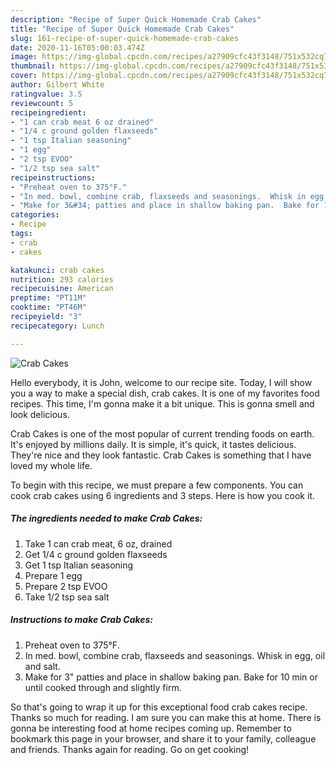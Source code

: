 ```yaml
---
description: "Recipe of Super Quick Homemade Crab Cakes"
title: "Recipe of Super Quick Homemade Crab Cakes"
slug: 161-recipe-of-super-quick-homemade-crab-cakes
date: 2020-11-16T05:00:03.474Z
image: https://img-global.cpcdn.com/recipes/a27909cfc43f3148/751x532cq70/crab-cakes-recipe-main-photo.jpg
thumbnail: https://img-global.cpcdn.com/recipes/a27909cfc43f3148/751x532cq70/crab-cakes-recipe-main-photo.jpg
cover: https://img-global.cpcdn.com/recipes/a27909cfc43f3148/751x532cq70/crab-cakes-recipe-main-photo.jpg
author: Gilbert White
ratingvalue: 3.5
reviewcount: 5
recipeingredient:
- "1 can crab meat 6 oz drained"
- "1/4 c ground golden flaxseeds"
- "1 tsp Italian seasoning"
- "1 egg"
- "2 tsp EVOO"
- "1/2 tsp sea salt"
recipeinstructions:
- "Preheat oven to 375°F."
- "In med. bowl, combine crab, flaxseeds and seasonings.  Whisk in egg, oil and salt."
- "Make for 3&#34; patties and place in shallow baking pan.  Bake for 10 min or until cooked through and slightly firm."
categories:
- Recipe
tags:
- crab
- cakes

katakunci: crab cakes 
nutrition: 293 calories
recipecuisine: American
preptime: "PT11M"
cooktime: "PT46M"
recipeyield: "3"
recipecategory: Lunch

---
```



![Crab Cakes](https://img-global.cpcdn.com/recipes/a27909cfc43f3148/751x532cq70/crab-cakes-recipe-main-photo.jpg)

Hello everybody, it is John, welcome to our recipe site. Today, I will show you a way to make a special dish, crab cakes. It is one of my favorites food recipes. This time, I'm gonna make it a bit unique. This is gonna smell and look delicious.



Crab Cakes is one of the most popular of current trending foods on earth. It's enjoyed by millions daily. It is simple, it's quick, it tastes delicious. They're nice and they look fantastic. Crab Cakes is something that I have loved my whole life.


To begin with this recipe, we must prepare a few components. You can cook crab cakes using 6 ingredients and 3 steps. Here is how you cook it.

<!--inarticleads1-->

##### The ingredients needed to make Crab Cakes:

1. Take 1 can crab meat, 6 oz, drained
1. Get 1/4 c ground golden flaxseeds
1. Get 1 tsp Italian seasoning
1. Prepare 1 egg
1. Prepare 2 tsp EVOO
1. Take 1/2 tsp sea salt




<!--inarticleads2-->

##### Instructions to make Crab Cakes:

1. Preheat oven to 375°F.
1. In med. bowl, combine crab, flaxseeds and seasonings.  Whisk in egg, oil and salt.
1. Make for 3&#34; patties and place in shallow baking pan.  Bake for 10 min or until cooked through and slightly firm.




So that's going to wrap it up for this exceptional food crab cakes recipe. Thanks so much for reading. I am sure you can make this at home. There is gonna be interesting food at home recipes coming up. Remember to bookmark this page in your browser, and share it to your family, colleague and friends. Thanks again for reading. Go on get cooking!
